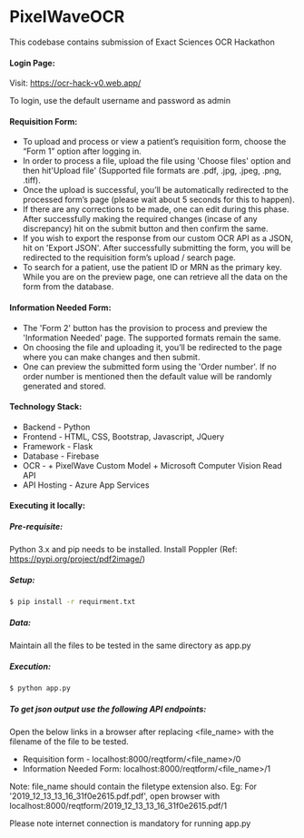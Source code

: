 # PixelWaveOCR

This codebase contains submission of Exact Sciences OCR Hackathon

#### Login Page:
Visit: https://ocr-hack-v0.web.app/

To login, use the default username and password as admin

#### Requisition Form: 
  -  To upload and process or view a patient’s requisition form, choose the “Form 1” option after logging in. 
  -  In order to process a file, upload the file using 'Choose files' option and then hit'Upload file' (Supported file formats are .pdf, .jpg, .jpeg, .png, .tiff). 
  -  Once the upload is successful, you’ll be automatically redirected to the processed form’s page (please wait about 5 seconds for this to happen). 
  -  If there are any corrections to be made, one can edit during this phase. After successfully making the required changes (incase of any discrepancy) hit on the submit button and then confirm the same. 
  -  If you wish to export the response from our custom OCR API as a JSON, hit on 'Export JSON'. After successfully submitting the form, you will be redirected to the requisition form’s upload / search page.
  -  To search for a patient, use the patient ID or MRN as the primary key. While you are on the preview page, one can retrieve all the data on the form from the database.

#### Information Needed Form: 
  -  The 'Form 2' button has the provision to process and preview the 'Information Needed' page. The supported formats remain the same. 
  -  On choosing the file and uploading it, you’ll be redirected to the page where you can make changes and then submit. 
  -  One can preview the submitted form using the 'Order number'. If no order number is mentioned then the default value will be randomly generated and stored. 

#### Technology Stack:
 - Backend - Python
 - Frontend - HTML, CSS, Bootstrap, Javascript, JQuery
 - Framework - Flask
 - Database - Firebase
 - OCR - + PixelWave Custom Model + Microsoft Computer Vision Read API
 - API Hosting - Azure App Services

#### Executing it locally:
##### Pre-requisite:
Python 3.x and pip needs to be installed.
Install Poppler (Ref: https://pypi.org/project/pdf2image/) 

##### Setup:
```sh
$ pip install -r requirment.txt
```
##### Data:
Maintain all the files to be tested in the same directory as app.py

##### Execution:
```sh
$ python app.py
```
##### To get json output use the following API endpoints:
Open the below links in a browser after replacing <file_name> with the filename of the file to be tested.
  - Requisition form - localhost:8000/reqtform/<file_name>/0
  - Information Needed Form: localhost:8000/reqtform/<file_name>/1

Note: file_name should contain the filetype extension also. Eg: For '2019_12_13_13_16_31f0e2615.pdf.pdf', open browser with localhost:8000/reqtform/2019_12_13_13_16_31f0e2615.pdf/1

Please note internet connection is mandatory for running app.py
